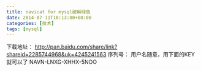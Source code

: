 ```yaml
---
title: navicat for mysql破解绿色
date: 2014-07-11T18:13:00+08:00
categories: [技术]
tags: [mysql]
---
```


下载地址：
http://pan.baidu.com/share/link?shareid=2285744968&uk=4245241563
序列号：
用户名随意，用下面的KEY就可以了
NAVN-LNXG-XHHX-5NOO
